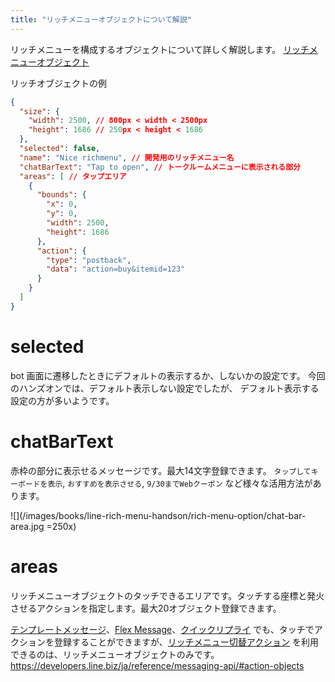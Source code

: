 ```yaml
---
title: "リッチメニューオブジェクトについて解説"
---
```


リッチメニューを構成するオブジェクトについて詳しく解説します。
[リッチメニューオブジェクト](https://developers.line.biz/ja/reference/messaging-api/#rich-menu-object)

リッチオブジェクトの例
```json
{
  "size": {
    "width": 2500, // 800px < width < 2500px
    "height": 1686 // 250px < height < 1686
  },
  "selected": false,
  "name": "Nice richmenu", // 開発用のリッチメニュー名
  "chatBarText": "Tap to open", // トークルームメニューに表示される部分
  "areas": [ // タップエリア
    {
      "bounds": {
        "x": 0,
        "y": 0,
        "width": 2500,
        "height": 1686
      },
      "action": {
        "type": "postback",
        "data": "action=buy&itemid=123"
      }
    }
  ]
}
```

# selected
bot 画面に遷移したときにデフォルトの表示するか、しないかの設定です。
今回のハンズオンでは、デフォルト表示しない設定でしたが、 デフォルト表示する設定の方が多いようです。

# chatBarText

赤枠の部分に表示せるメッセージです。最大14文字登録できます。
`タップしてキーボードを表示`, `おすすめを表示させる`, `9/30までWebクーポン` など様々な活用方法があります。

![](/images/books/line-rich-menu-handson/rich-menu-option/chat-bar-area.jpg =250x)

# areas
リッチメニューオブジェクトのタッチできるエリアです。タッチする座標と発火させるアクションを指定します。最大20オブジェクト登録できます。

[テンプレートメッセージ](https://developers.line.biz/ja/docs/messaging-api/message-types/#template-messages)、[Flex Message](https://developers.line.biz/ja/docs/messaging-api/message-types/#flex-messages)、[クイックリプライ](https://developers.line.biz/ja/docs/messaging-api/using-quick-reply/) でも、タッチでアクションを登録することができますが、[リッチメニュー切替アクション](https://developers.line.biz/ja/reference/messaging-api/#richmenu-switch-action) を利用できるのは、リッチメニューオブジェクトのみです。
https://developers.line.biz/ja/reference/messaging-api/#action-objects
